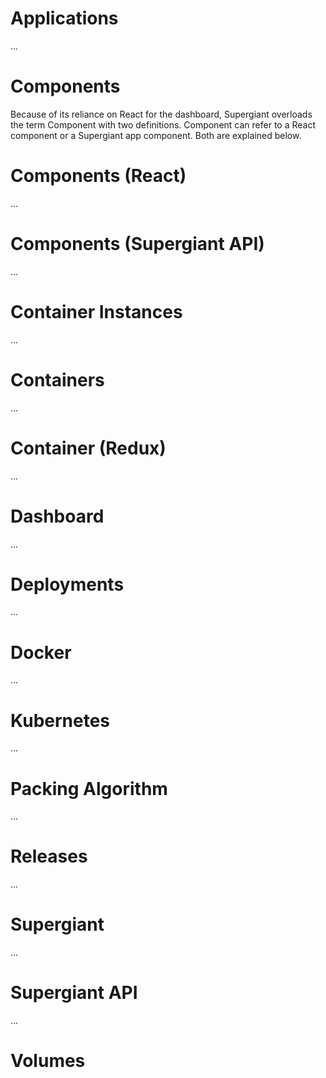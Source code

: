 # Applications

...

# Components

Because of its reliance on React for the dashboard, Supergiant overloads the term Component with two definitions.  Component can refer to a React component or a Supergiant app component.  Both are explained below.

# Components (React)

...

# Components (Supergiant API)

...

# Container Instances

...

# Containers

...

# Container (Redux)

...

# Dashboard

...

# Deployments

...

# Docker

...

# Kubernetes

...

# Packing Algorithm

...

# Releases

...

# Supergiant

...

# Supergiant API

...

# Volumes
